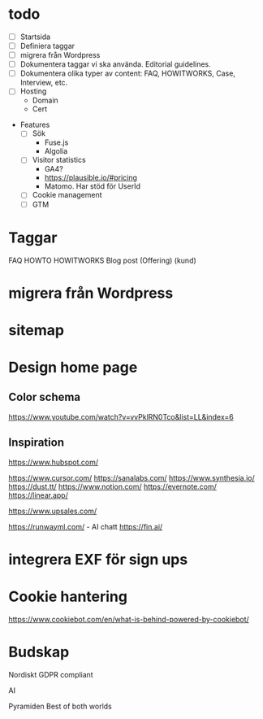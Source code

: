 # todo

- [ ] Startsida
- [ ] Definiera taggar
- [ ] migrera från Wordpress
- [ ] Dokumentera taggar vi ska använda. Editorial guidelines.
- [ ] Dokumentera olika typer av content: FAQ, HOWITWORKS, Case, Interview, etc.
- [ ] Hosting
    - Domain
    - Cert
- Features
    - [ ] Sök
        - Fuse.js
        - Algolia
    - [ ] Visitor statistics
        - GA4?
        - https://plausible.io/#pricing
        - Matomo. Har stöd för UserId
    - [ ] Cookie management
    - [ ] GTM

# Taggar
FAQ
HOWTO
HOWITWORKS
Blog post
(Offering)
(kund)

# migrera från Wordpress

# sitemap

# Design home page

## Color schema
https://www.youtube.com/watch?v=vvPklRN0Tco&list=LL&index=6

## Inspiration
https://www.hubspot.com/

https://www.cursor.com/
https://sanalabs.com/
https://www.synthesia.io/
https://dust.tt/
https://www.notion.com/
https://evernote.com/
https://linear.app/

https://www.upsales.com/

https://runwayml.com/ - AI chatt
https://fin.ai/

# integrera EXF för sign ups

# Cookie hantering
https://www.cookiebot.com/en/what-is-behind-powered-by-cookiebot/

# Budskap
Nordiskt
GDPR compliant

AI

Pyramiden
Best of both worlds
